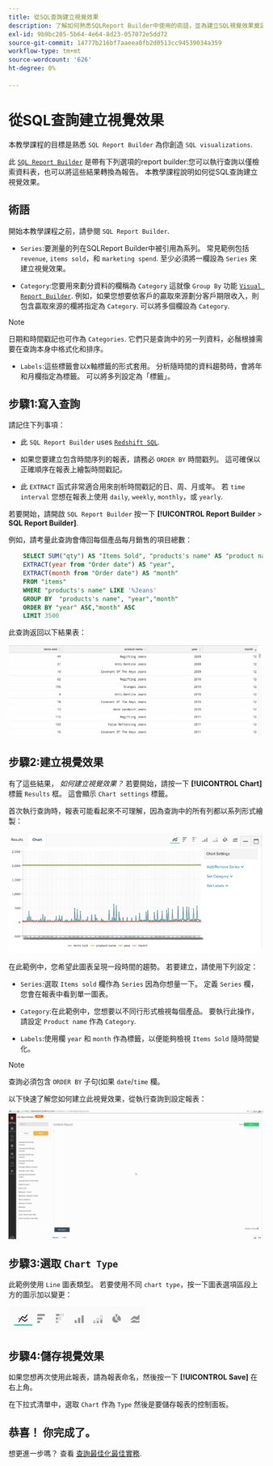 ```yaml
---
title: 從SQL查詢建立視覺效果
description: 了解如何熟悉SQLReport Builder中使用的術語，並為建立SQL視覺效果奠定堅實的基礎。
exl-id: 9b9bc205-5b64-4e64-8d23-057072e5dd72
source-git-commit: 14777b216bf7aaeea0fb2d0513cc94539034a359
workflow-type: tm+mt
source-wordcount: '626'
ht-degree: 0%

---
```


# 從SQL查詢建立視覺效果

本教學課程的目標是熟悉 `SQL Report Builder` 為你創造 `SQL visualizations`.

此 [`SQL Report Builder`](../data-analyst/dev-reports/sql-rpt-bldr.md) 是帶有下列選項的report builder:您可以執行查詢以僅檢索資料表，也可以將這些結果轉換為報告。 本教學課程說明如何從SQL查詢建立視覺效果。

## 術語

開始本教學課程之前，請參閱 `SQL Report Builder`.

- `Series`:要測量的列在SQLReport Builder中被引用為系列。 常見範例包括 `revenue`, `items sold`，和 `marketing spend`. 至少必須將一欄設為 `Series` 來建立視覺效果。

- `Category`:您要用來劃分資料的欄稱為 `Category` 這就像 `Group By` 功能 [`Visual Report Builder`](../data-user/reports/ess-rpt-build-visual.md). 例如，如果您想要依客戶的贏取來源劃分客戶期限收入，則包含贏取來源的欄將指定為 `Category`. 可以將多個欄設為 `Category`.

>[!NOTE]
>
>日期和時間戳記也可作為 `Categories`. 它們只是查詢中的另一列資料，必鬚根據需要在查詢本身中格式化和排序。

- `Labels`:這些標籤會以x軸標籤的形式套用。 分析隨時間的資料趨勢時，會將年和月欄指定為標籤。 可以將多列設定為「標籤」。

## 步驟1:寫入查詢

請記住下列事項：

- 此 `SQL Report Builder` uses [`Redshift SQL`](https://docs.aws.amazon.com/redshift/latest/dg/c_redshift-and-postgres-sql.html).

- 如果您要建立包含時間序列的報表，請務必 `ORDER BY` 時間戳列。 這可確保以正確順序在報表上繪製時間戳記。

- 此 `EXTRACT` 函式非常適合用來剖析時間戳記的日、周、月或年。 若 `time interval` 您想在報表上使用 `daily`, `weekly`, `monthly`，或 `yearly`.

若要開始，請開啟 `SQL Report Builder` 按一下 **[!UICONTROL Report Builder** > **SQL Report Builder]**.

例如，請考量此查詢會傳回每個產品每月銷售的項目總數：

```sql
    SELECT SUM("qty") AS "Items Sold", "products's name" AS "product name",
    EXTRACT(year from "Order date") AS "year",
    EXTRACT(month from "Order date") AS "month"
    FROM "items"
    WHERE "products's name" LIKE '%Jeans'
    GROUP BY  "products's name", "year","month"
    ORDER BY "year" ASC,"month" ASC
    LIMIT 3500
```

此查詢返回以下結果表：

![](../assets/SQL_results_table.png)

## 步驟2:建立視覺效果

有了這些結果， *如何建立視覺效果？* 若要開始，請按一下 **[!UICONTROL Chart]** 標籤 `Results` 框。 這會顯示 `Chart settings` 標籤。

首次執行查詢時，報表可能看起來不可理解，因為查詢中的所有列都以系列形式繪製：

![](../assets/SQL_initial_report_results.png)

在此範例中，您希望此圖表呈現一段時間的趨勢。 若要建立，請使用下列設定：

- `Series`:選取 `Items sold` 欄作為 `Series` 因為你想量一下。 定義 `Series` 欄，您會在報表中看到單一圖表。

- `Category`:在此範例中，您想要以不同行形式檢視每個產品。 要執行此操作，請設定 `Product name` 作為 `Category`.

- `Labels`:使用欄 `year` 和 `month` 作為標籤，以便能夠檢視 `Items Sold` 隨時間變化。

>[!NOTE]
>
>查詢必須包含 `ORDER BY` 子句(如果 `date`/`time` 欄。

以下快速了解您如何建立此視覺效果，從執行查詢到設定報表：

![](../assets/SQL_report_settings.gif)

## 步驟3:選取 `Chart Type`

此範例使用 `Line` 圖表類型。 若要使用不同 `chart type`，按一下圖表選項區段上方的圖示加以變更：

![](../assets/Chart_types.png)

## 步驟4:儲存視覺效果

如果您想再次使用此報表，請為報表命名，然後按一下 **[!UICONTROL Save]** 在右上角。

在下拉式清單中，選取 `Chart` 作為 `Type` 然後是要儲存報表的控制面板。

## 恭喜！ 你完成了。

想更進一步嗎？ 查看 [查詢最佳化最佳實務](../best-practices/optimizing-your-sql-queries.md).
